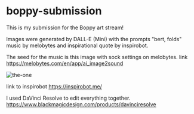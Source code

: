 # boppy-submission
This is my submission for the Boppy art stream!

Images were generated by DALL-E (Mini) with the prompts "bert, folds" music by melobytes and inspirational quote by inspirobot.

The seed for the music is this image with sock settings on melobytes.
link https://melobytes.com/en/app/ai_image2sound

![the-one](https://user-images.githubusercontent.com/49878662/173659670-fcea20ae-bf8c-45d0-aca8-886ede704f62.jpg)

link to inspirobot https://inspirobot.me/

I used DaVinci Resolve to edit everything together. https://www.blackmagicdesign.com/products/davinciresolve
